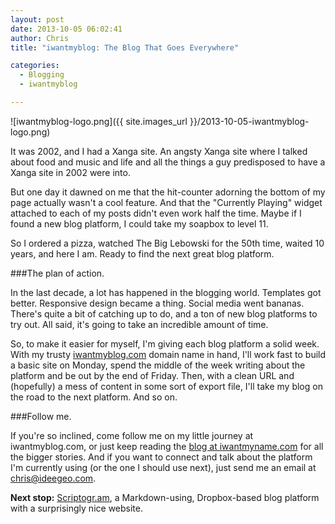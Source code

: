 ```yaml
---
layout: post
date: 2013-10-05 06:02:41
author: Chris
title: "iwantmyblog: The Blog That Goes Everywhere"

categories:
  - Blogging
  - iwantmyblog

---
```


![iwantmyblog-logo.png]({{ site.images_url }}/2013-10-05-iwantmyblog-logo.png)

<!-- excerpt -->

It was 2002, and I had a Xanga site. An angsty Xanga site where I talked about food and music and life and all the things a guy predisposed to have a Xanga site in 2002 were into. 

But one day it dawned on me that the hit-counter adorning the bottom of my page actually wasn't a cool feature. And that the "Currently Playing" widget attached to each of my posts didn't even work half the time. Maybe if I found a new blog platform, I could take my soapbox to level 11. 

So I ordered a pizza, watched The Big Lebowski for the 50th time, waited 10 years, and here I am. Ready to find the next great blog platform.

<!-- /excerpt -->

###The plan of action.

In the last decade, a lot has happened in the blogging world. Templates got better. Responsive design became a thing. Social media went bananas. There's quite a bit of catching up to do, and a ton of new blog platforms to try out. All said, it's going to take an incredible amount of time.

So, to make it easier for myself, I'm giving each blog platform a solid week. With my trusty [iwantmyblog.com](http://iwantmyblog.com) domain name in hand, I'll work fast to build a basic site on Monday, spend the middle of the week writing about the platform and be out by the end of Friday. Then, with a clean URL and (hopefully) a mess of content in some sort of export file, I'll take my blog on the road to the next platform. And so on. 

###Follow me. 

If you're so inclined, come follow me on my little journey at iwantmyblog.com, or just keep reading the [blog at iwantmyname.com][2] for all the bigger stories. And if you want to connect and talk about the platform I'm currently using (or the one I should use next), just send me an email at <chris@ideegeo.com>. 

**Next stop:** [Scriptogr.am][1], a Markdown-using, Dropbox-based blog platform with a surprisingly nice website.

[2]: http://blog.iwantmyname.com
[1]: http://scriptogr.am/
